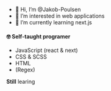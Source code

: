 - 👋 Hi, I’m @Jakob-Poulsen
- 👀 I’m interested in web applications
- 🌱 I’m currently learning next.js

#### 🤓 Self-taught programer
- JavaScript (react & next)
- CSS & SCSS
- HTML
- (Regex)

**Still** learing 
 
<!---
Jakob-Poulsen/Jakob-Poulsen is a ✨ special ✨ repository because its `README.md` (this file) appears on your GitHub profile.
You can click the Preview link to take a look at your changes.
--->
